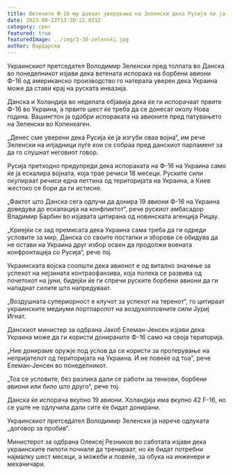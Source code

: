 ```yaml
---
title: Ветените Ф-16 му даваат уверување на Зеленски дека Русија ќе ја изгуби војната
date: 2023-08-22T13:30:22.021Z
category: свет
featured: true
featuredImage: ../img/3-30-zelenski.jpg
author: Вардарски
---
```

Украинскиот претседател Володимир Зеленски пред толпата во Данска во понеделникот изјави дека ветената испорака на борбени авиони Ф-16 од американско производство го натерала уверен дека Украина може да стави крај на руската инвазија.

Данска и Холандија во неделата објавија дека ќе ги испорачаат првите Ф-16 во Украина, а првите шест ќе треба да се донесат околу Нова година. Вашингтон ја одобри испораката на авионите пред патувањето на Зеленски во Копенхаген.

„Денес сме уверени дека Русија ќе ја изгуби оваа војна“, им рече Зеленски на илјадници луѓе кои се собраа пред данскиот парламент за да го слушнат неговиот говор.

Русија претходно предупреди дека испораката на Ф-16 на Украина само ќе ја ескалира војната, која трае речиси 18 месеци. Руските сили окупираат речиси една петтина од територијата на Украина, а Киев жестоко се бори да ги истисне.

„Фактот што Данска сега одлучи да донира 19 авиони Ф-16 на Украина доведува до ескалација на конфликтот“, рече рускиот амбасадор Владимир Барбин во изјавата цитирана од новинската агенција Рицау.

„Криејќи се зад премисата дека Украина сама треба да ги одреди условите за мир, Данска со своите постапки и зборови се обидува да не остави на Украина друг избор освен да продолжи воената конфронтација со Русија“, рече тој.

Украинската војска соопшти дека авионот е од витално значење за успехот на нејзината контраофанзива, која полека се развива од почетокот на јуни, бидејќи ќе ги спречи руските борбени авиони да ги нападнат силите што напредуваат.

„Воздушната супериорност е клучот за успехот на теренот“, го цитираат украинските медиуми портпаролот на воздухопловните сили Јуриј Игнат.

Данскиот министер за одбрана Јакоб Елеман-Јенсен изјави дека Украина може да ги користи донираните Ф-16 само на своја територија.

„Ние донираме оружје под услов да се користи за протерување на непријателот од територијата на Украина. И не повеќе од тоа“, рече Елеман-Јенсен во понеделникот.

„Тоа се условите, без разлика дали се работи за тенкови, борбени авиони или било што друго“, рече тој.

Данска ќе испорача вкупно 19 авиони. Холандија има вкупно 42 F-16, но се уште не одлучила дали сите ќе бидат донирани.

Украинскиот претседател Володимир Зеленски ја нарече одлуката „договор за пробив“.

Министерот за одбрана Олексеј Резников во саботата изјави дека украинските пилоти почнале да тренираат, но ќе бидат потребни најмалку шест месеци, а можеби и повеќе, за обука на инженери и механичари.